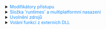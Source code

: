 <details>
<summary><span style="color:#1E90FF;">Modifikátory přístupu</span></summary>

Určuje přístup k danému prvku.

| Caller's location                      | public | protected internal | protected | internal | private protected | private | file |
|----------------------------------------|--------|--------------------|-----------|----------|-------------------|---------|------|
| Within the file                        | ✔️     | ✔️                 | ✔️        | ✔️       | ✔️                | ✔️      | ✔️   |
| Within the class                       | ✔️     | ✔️                 | ✔️        | ✔️       | ✔️                | ✔️      | ❌    |
| Derived class (same assembly)          | ✔️     | ✔️                 | ✔️        | ✔️       | ✔️                | ❌       | ❌    |
| Non-derived class (same assembly)      | ✔️     | ✔️                 | ❌         | ✔️       | ❌                 | ❌       | ❌    |
| Derived class (different assembly)     | ✔️     | ✔️                 | ✔️        | ❌        | ❌                 | ❌       | ❌    |
| Non-derived class (different assembly) | ✔️     | ❌                  | ❌         | ❌        | ❌                 | ❌       | ❌    |

Více podrobností <a href="https://learn.microsoft.com/en-us/dotnet/csharp/programming-guide/classes-and-structs/access-modifiers#summary-table">zde</a>.
</details>

<details>
<summary><span style="color:#1E90FF;">Složka 'runtimes' a multiplatformní nasazení</span></summary>

Slouží k ukládání **platformově specifických knihoven a binárních souborů**, které jsou nezbytné pro správné spuštění aplikace na různých operačních systémech a architekturách.

Používá se v aplikacích:
- WPF aplikace
- Konzolové aplikace
- ASP.NET Core aplikace
- WinForms aplikace
- .NET knihovny a služby, které se nasazují na různé platformy (Windows, Linux, macOS, atd.)

> [!TIP]
> V unity se používá složka `'Plugins'` k umístění knihoven (DLL), které jsou platformově specifické
> 
> Tato složka může obsahovat nativní kód pro různé platformy (Windows, Android, iOS, macOS, atd.)

Tato složka `'runtime'` se automaticky generuje při publikaci aplikace a hraje zásadní roli zejména při použití dvou typů nasazení.

Každý z těchto typů nasazení určuje, jakým způsobem aplikace zajišťuje dostupnost .NET runtime a dalších závislostí:

### self-contained deployment

Aplikace je distribuována společně s **kompletním .NET runtime**

To znamená, že aplikace si nese vlastní runtime a může běžet nezávisle na tom, zda má uživatel na svém systému nainstalovaný správný .NET runtime.

> [!TIP]
> Toto nasazení je vhodné, pokud chcete zajistit, že aplikace poběží na jakémkoliv počítači, bez ohledu na její aktuální stav.

Výsledkem je větší velikost aplikace, protože obsahuje kompletní runtime pro cílové platformy, které jsou zahrnuty ve složce `'runtimes'`.

V praxi složka `'runtimes'` obsahuje potřebné knihovny a binární soubory pro různé platformy, jako jsou Windows, Linux, macOS, nebo různé architektury (x64, x86, ARM).

Díky tomu může aplikace běžet **out-of-the-box** bez nutnosti další instalace runtime na cílovém systému.

#### **Použití**
  
Nastavit v souboru projektu (.csproj):

  ```xml
    <PropertyGroup>
        <SelfContained>true</SelfContained>
        <RuntimeIdentifier>win-x64</RuntimeIdentifier> <!-- Nebo jiný RID podle platformy -->
    </PropertyGroup>
  ```

nebo s více Runtime Identifiers (RID)

```xml
<PropertyGroup>
    <SelfContained>true</SelfContained>
    <RuntimeIdentifiers>win-x64;linux-x64;osx-x64</RuntimeIdentifiers>
</PropertyGroup>
```

> [!NOTE]
> **Runtime Identifiers (RID)**
> Runtime Identifiers (RID) jsou klíčovou součástí procesu nasazení, protože určují, pro jaké platformy a architektury bude aplikace kompilována.
>
> Můžete specifikovat různé RID podle cílové platformy:
> - win-x64 (Windows 64-bit)
> - linux-x64 (Linux 64-bit)
> - osx-x64 (macOS 64-bit)
> - win-arm (Windows na ARM procesorech)

### framework-dependent deployment (runtime-specific deployment)

Aplikace **závisí na přítomnosti .NET runtime** na cílovém systému.

Aplikace neobsahuje runtime v sobě, což zmenšuje její velikost, ale předpokládá, že uživatel má již správnou verzi .NET runtime nainstalovanou.

> [!IMPORTANT]
> Pokud runtime není přítomen, aplikace nefunguje, dokud uživatel runtime nedoinstaluje.

V tomto případě složka `"runtimes"` může obsahovat pouze platformově specifické knihovny a závislosti, které nejsou součástí základního .NET runtime, a zajistit kompatibilitu aplikace s různými platformami.

#### **Použití**

> [!NOTE]
> Nastavte `SelfContained` na `false`, nebo tuto vlastnost úplně vynechte (výchozí nastavení je totiž `framework-dependent`).

Nastavit v souboru projektu (.csproj):

  ```xml
    <PropertyGroup>
        <SelfContained>false</SelfContained>
    </PropertyGroup>
  ```
</details>

<details>
<summary><span style="color:#1E90FF;">Uvolnění zdrojů</span></summary>

- **Řízené zdroje**

  = Objekty, které jsou spravovány garbage collectorem.

  Zahrnuje všechny objekty vytvořené pomocí klíčového slova `new`.

  Garbage collector automaticky sleduje tyto objekty a uvolňuje jejich paměť, když již nejsou potřebné.

  > [!TIP]
  > Programátoři nemusí explicitně uvolňovat paměť pro tyto objekty.

- **Neřízené zdroje**

  = Objekty, které nejsou spravovány garbage collectorem.

  Zahrnuje soubory, databázové připojení, síťové zdroje, atd...

  > [!NOTE]
  > Programátoři musí explicitně uvolnit tyto zdroje, aby zabránili úniku paměti.
  >
  > Uvolnění zdrojů je důležité pro správné fungování aplikace.

### Destruktor

- Automaticky volán, když je objekt zničen garbage collectorem.

- Definuje se pomocí syntaxe **`~ClassName()`**.

- Uvolňuje neřízené zdroje, které třída drží.

- Destruktory nejsou deterministické.

  > [!TIP]
  > Znamená, že nevíme přesně, kdy budou volány.

- **Jsou volány, když garbage collector rozhodne**, že je objekt vhodný ke zničení.

  > [!NOTE]
  > Může to být kdykoliv po tom, co objekt přestane být používán.

### Dispose

- Součástí rozhraní `IDisposable` a je určen pro explicitní uvolnění zdrojů.

- Metoda **`Dispose` je volána programátorem**, když je známo, že objekt již nebude potřebný.

  > [!NOTE]
  > To umožňuje okamžité uvolnění zdrojů a zajišťuje, že nebudou drženy déle, než je nutné.

- Metoda `Dispose` je určena pro uvolnění jak řízených, tak neřízených zdrojů.
</details>

<details>
<summary><span style="color:#1E90FF;">Volání funkcí z externích DLL</span></summary>

> [!NOTE]
> **Platform Invocation Services (PInvoke)** se používá pro volání knihoven z nativního kódu.

- Nativní kód = Kód kompilován do strojového kódu pro konkrétní platformu.

- Strojový kód = Kód přímo spustitelný na hardware dané platformy.

Postup:

<ol>
<li>

**Importování funkce z DLL**

Atribut **`DllImport`** z `System.Runtime.InteropServices` k importování funkce z DLL.

Například:
```csharp
using System.Runtime.InteropServices;

public class MyProgram
{
    [DllImport("User32.dll")]
    public static extern int MessageBox(IntPtr h, string m, string c, int type);
}
```

>[!NOTE]
> `MessageBox` je funkce definovaná v knihovně: `User32.dll`.
>
> Tato funkce je nyní dostupná v rámci tohoto .NET kódu.

### Příklad knihovny v c++

Knihovna v c++ by mohla vypadat takto:

```c++
#include <windows.h>

extern "C" __declspec(dllexport) int MessageBox(HWND h, LPCSTR m, LPCSTR c, int type)
{
    return MessageBoxA(h, m, c, type);
}
```

### Metody a argumenty v c++

- **`extern "C"`**

  >[!WARNING]
  > Zajistí, že funkce jsou kompatibilní s C jazykem. (To je důležité pro interoperabilitu mezi C++ a jinými jazyky, jako je C#.)

  >[!TIP]
  > Když kompilátor narazí na funkci, změní její název na něco, co jednoznačně identifikuje nejen název funkce, ale také typy jejích parametrů.
  >
  > To znamená, že název funkce, jak je viděn v DLL, nebude stejný jako název funkce v původním kódu.
  >
  > Když použijete `extern "C"`, říkáte kompilátoru, aby tuto funkci nezměnil a zachoval její název tak, jak je. To umožňuje jiným jazykům, jako je C#, najít a volat tuto funkci správným názvem.

-   **`__declspec(dllexport)`**

    Říka kompilátoru C++, že tato funkce nebo proměnná bude exportována z DLL, takže ji může volat jiný kód, který tuto DLL používá.

    >[!WARNING]
    > Důležité k viditelnosti a dostupnosti pro `PInvoke`

- **`HWND`**

  "handle to a window" (rukojeť okna)

- **`LPCTSTR`**

  "Long Pointer Constant String"

  > | Item           | 8-bitů (Ansi) | 16-bitů (Wide) | Různé   |
       > |----------------|---------------|----------------|---------|
  > | character      | CHAR          | WCHAR          | TCHAR   |
  > | string         | LPSTR         | LPWSTR         | LPTSTR  |
  > | string (const) | LPCSTR        | LPCWSTR        | LPCTSTR |
  >
  > Odkaz <a href="https://stackoverflow.com/questions/321413/lpcstr-lpctstr-and-lptstr"> zde</a>
</li>
<li>

**Volání importované funkce**

```csharp
public class MyProgram
{
    public static void Main()
    {
        MessageBox(IntPtr.Zero, "Hello, World!", "Test MessageBox", 0);
    }
}
```

> `IntPtr.Zero`
>
> Konstanta, která reprezentuje nulový ukazatel.
>
> Je to ekvivalent NULL v C++.
</li>
</ol>

### `__Internal`

Pokud se používá **`__Internal` jako název DLL v atributu `DllImport`**, znamená to, že funkce se hledá přímo v hlavním spustitelném souboru.

> [!TIP]
> Hledá tedy v samotné aplikaci, pokud je to nativní kód, nebo v jedné z knihoven, na které aplikace odkazuje.
>
>   - Příklad použití v C#:
      >
      >       ```csharp
>       public class MyProgram
>       {
>           [DllImport("__Internal")]
>           public static extern int MyFunction();
>       
>           public static void Main()
>           {
>               MyFunction();
>           }
>       }
>       ```
>
>   - Příklad definice v C++
      >
      >       ```c++
>       extern "C" __declspec(dllexport) int MyFunction()
>       {
>           // Implementace vaší funkce
>           return 0;
>       }
>       ```
      >
      >       V tomto příkladu `MyFunction` je funkce definovaná v nativním kódu.
      >
      >       Je tedy součástí aplikace nebo jedné z jejích závislostí.

### Tipy

- `PInvoke`

  = **Platform Invocation Services**, což je technika v `.NET`, která umožňuje volání funkcí, které jsou implementovány v neřízeném kódu.

  > [!TIP]
  > To je obvykle používáno pro volání C API funkcí, které jsou definovány v DLL.
  >
  > Příklad:
  >
  >```csharp
    >       private static class PInvoke
    >       {
    >       #if UNITY_IOS || UNITY_TVOS
    >            private const string DllName = "__Internal";
    >       #elif UNITY_STANDALONE_OSX
    >            private const string DllName = "MacOSAppleAuthManager";
    >       #endif
    >       
    >           public delegate void NativeMessageHandlerCallbackDelegate(uint requestId, string payload);
    >       
    >           [AOT.MonoPInvokeCallback(typeof(NativeMessageHandlerCallbackDelegate))]
    >           public static void NativeMessageHandlerCallback(uint requestId, string payload)
    >           {   
    >               try
    >               {
    >                   CallbackHandler.ScheduleCallback(requestId, payload);
    >               }
    >               catch (Exception exception)
    >               {
    >                   Console.WriteLine("Received exception while scheduling a callback for request ID " + requestId);
    >                   Console.WriteLine("Detailed payload:\n" + payload);
    >                   Console.WriteLine("Exception: " + exception);
    >               }
    >           }
    >       
    >           [System.Runtime.InteropServices.DllImport(DllName)]
    >           public static extern bool AppleAuth_IsCurrentPlatformSupported();
    >       
    >           [System.Runtime.InteropServices.DllImport(DllName)]
    >           public static extern void AppleAuth_SetupNativeMessageHandlerCallback(NativeMessageHandlerCallbackDelegate callback);
    >                   
    >           [System.Runtime.InteropServices.DllImport(DllName)]
    >           public static extern void AppleAuth_GetCredentialState(uint requestId, string userId);
    >       
    >           [System.Runtime.InteropServices.DllImport(DllName)]
    >           public static extern void AppleAuth_LoginWithAppleId(uint requestId, int loginOptions, string nonceCStr, string stateCStr);
    >                   
    >           [System.Runtime.InteropServices.DllImport(DllName)]
    >           public static extern void AppleAuth_QuickLogin(uint requestId, string nonceCStr, string stateCStr);
    >                   
    >           [System.Runtime.InteropServices.DllImport(DllName)]
    >           public static extern void AppleAuth_RegisterCredentialsRevokedCallbackId(uint callbackId);
    >       
    >           [System.Runtime.InteropServices.DllImport(DllName)]
    >           public static extern void AppleAuth_LogMessage(string messageCStr);
    >       }
    >```

  Více info <a href="https://github.com/lupidan/apple-signin-unity/blob/master/AppleAuth/AppleAuthManager.cs">zde</a>.
</details>